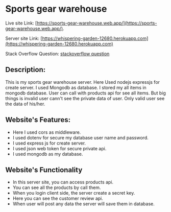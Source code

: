 # Sports gear warehouse

Live site Link: [https://sports-gear-warehouse.web.app/](https://sports-gear-warehouse.web.app/).

Server site Link: [https://whispering-garden-12680.herokuapp.com](https://whispering-garden-12680.herokuapp.com)

Stack Overflow Question: [stackoverflow question](https://stackoverflow.com/questions/72074941/i-want-deploy-my-react-js-site-in-firebase-but-i-found-this-error-how-can-i-fi)

## Description:

This is my sports gear warehouse server. Here Used nodejs expressjs for create server. I used Mongodb as database. I stored my all items in mongodb database. User can call with products api for see all items. But big things is invalid user cann't see the private data of user. Only valid user see the data of his/her.

## Website's Features:

* Here I used cors as middleware.
* I used dotenv for secure my database user name and password.
* I used express js for create server.
* I used json web token for secure private api.
* I used mongodb as my database.

## Website's Functionality

* In this server site, you can access products api.
* You can see all the products by call them.
* When you login client side, the server create a secret key.
* Here you can see the customer review api.
* When user will post any data the server will save them in database.